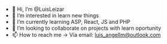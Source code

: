 - 👋 Hi, I’m @LuisLeizar
- 👀 I’m interested in learn new things
- 🌱 I’m currently learning ASP, React, JS and PHP
- 💞️ I’m looking to collaborate on projects with learn oportunity
- 📫 How to reach me -> Vía email: luis_angellm@outlook.com

<!---
LuisLeizar/LuisLeizar is a ✨ special ✨ repository because its `README.md` (this file) appears on your GitHub profile.
You can click the Preview link to take a look at your changes.
--->
